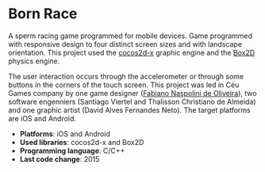 # Born Race

A sperm racing game programmed for mobile devices.
Game programmed with responsive design to four distinct screen sizes and with landscape orientation.
This project used the [cocos2d-x](http://www.cocos.com) graphic engine and the [Box2D](http://www.box2d.org) physics engine.

The user interaction occurs through the accelerometer or through some buttons in the corners of the touch screen.
This project was led in Céu Games company by one game designer ([Fabiano Naspolini de Oliveira](http://www.fabricadejogos.net)), two software engenniers (Santiago Viertel and Thalisson Christiano de Almeida) and one graphic artist (David Alves Fernandes Neto).
The target platforms are iOS and Android.

- __Platforms__: iOS and Android
- __Used libraries__: cocos2d-x and Box2D
- __Programming language__: C/C++
- __Last code change__: 2015
